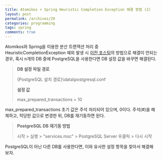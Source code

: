 ```yaml
---
title: Atomikos + Spring Heuristic Completion Exception 해결 방법 (2)
layout: post
permalink: /archives/29
categories: programming
tags: spring
comments: true
---
```

Atomikos와 Spring을 이용한 분산 트랜잭션 처리 중 HeuristicCompletionException 예외 발생 시 [이전 포스팅](http://silentsoft.kr/26)의 방법으로 해결이 안되는 경우, 혹시 n개의 DB 중에 PostgreSQL을 사용한다면 DB 설정 값을 바꾸면 해결된다.

> **DB 설정 파일 경로**
>
> {PostgreSQL 설치 경로}\data\postgresql.conf
>
> **설정 값**
>
> max_prepared_transactions = 10

max_prepared_transactions 초기 값은 주석 처리되어 있으며, 0이다. 주석(#)을 해제하고, 적당한 값으로 변경한 뒤, DB를 재기동하면 된다.

> **PostgreSQL DB 재기동 방법**
>
> 시작 > 실행 > "services.msc" > PostgreSQL Server 우클릭 > 다시 시작

PostgreSQL이 아닌 다른 DB를 사용한다면, 이와 유사한 설정 항목을 찾아서 해결해 보자.
